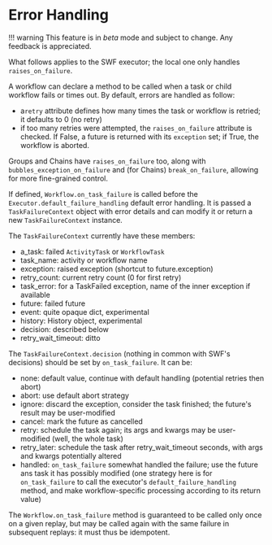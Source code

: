 Error Handling
==============

!!! warning
    This feature is in _beta_ mode and subject to change. Any feedback is appreciated.

What follows applies to the SWF executor; the local one only handles `raises_on_failure`.

A workflow can declare a method to be called when a task or child workflow fails or times out.
By default, errors are handled as follow:

*  a`retry` attribute defines how many times the task or workflow is retried; it defaults to 0 (no retry)
* if too many retries were attempted, the `raises_on_failure` attribute is checked. If False, a future is returned with
    its `exception` set; if True, the workflow is aborted.

Groups and Chains have `raises_on_failure` too, along with `bubbles_exception_on_failure` and (for Chains)
`break_on_failure`, allowing for more fine-grained control.

If defined, `Workflow.on_task_failure` is called before the `Executor.default_failure_handling` default error handling.
It is passed a `TaskFailureContext` object with error details and can modify it or return a new `TaskFailureContext`
instance.

The `TaskFailureContext` currently have these members:

* a_task: failed `ActivityTask` or `WorkflowTask`
* task_name: activity or workflow name
* exception: raised exception (shortcut to future.exception)
* retry_count: current retry count (0 for first retry)
* task_error: for a TaskFailed exception, name of the inner exception if available
* future: failed future
* event: quite opaque dict, experimental
* history: History object, experimental
* decision: described below
* retry_wait_timeout: ditto

The `TaskFailureContext.decision` (nothing in common with SWF's decisions) should be set by `on_task_failure`. It can be:

* none: default value, continue with default handling (potential retries then abort)
* abort: use default abort strategy
* ignore: discard the exception, consider the task finished; the future's result may be user-modified
* cancel: mark the future as cancelled
* retry: schedule the task again; its args and kwargs may be user-modified (well, the whole task)
* retry_later: schedule the task after retry_wait_timeout seconds, with args and kwargs potentially altered
* handled: `on_task_failure` somewhat handled the failure; use the future ans task it has possibly modified (one
    strategy here is for `on_task_failure` to call the executor's `default_failure_handling` method, and make
    workflow-specific processing according to its return value)

The `Workflow.on_task_failure` method is guaranteed to be called only once on a given replay, but may be called
again with the same failure in subsequent replays: it must thus be idempotent.
